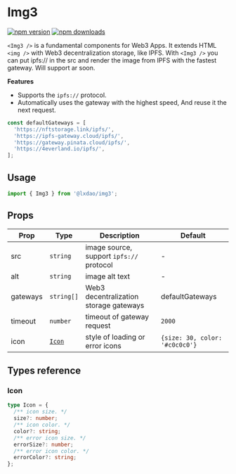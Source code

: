 # Img3


[![npm version](https://badge.fury.io/js/%40lxdao%2Fimg3.svg)](https://badge.fury.io/js/%40lxdao%2Fimg3)
[![npm downloads](https://img.shields.io/npm/dm/%40lxdao%2Fimg3.svg)](https://www.npmjs.com/package/%40lxdao%2Fimg3)

`<Img3 />` is a fundamental components for Web3 Apps. It extends HTML `<img />` with Web3 decentralization storage, like
IPFS. With `<Img3 />` you can put ipfs:// in the src and render the image from IPFS with the fastest gateway. Will support
ar soon.

**Features**

- Supports the `ipfs://` protocol.
- Automatically uses the gateway with the highest speed, And reuse it the next request.

```jsx
const defaultGateways = [
  'https://nftstorage.link/ipfs/',
  'https://ipfs-gateway.cloud/ipfs/',
  'https://gateway.pinata.cloud/ipfs/',
  'https://4everland.io/ipfs/',
];
```

## Usage

```js copy
import { Img3 } from '@lxdao/img3';
```

## Props

| Prop     | Type            | Description                              | Default                        |
| -------- | --------------- | ---------------------------------------- | ------------------------------ |
| src      | `string`        | image source, support `ipfs://` protocol | -                              |
| alt      | `string`        | image alt text                           | -                              |
| gateways | `string[]`      | Web3 decentralization storage gateways   | defaultGateways                |
| timeout  | `number`        | timeout of gateway request               | `2000`                         |
| icon     | [`Icon`](#icon) | style of loading or error icons          | `{size: 30, color: '#c0c0c0'}` |

## Types reference

### Icon

```ts
type Icon = {
  /** icon size. */
  size?: number;
  /** icon color. */
  color?: string;
  /** error icon size. */
  errorSize?: number;
  /** error icon color. */
  errorColor?: string;
};
```
